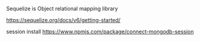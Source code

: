 Sequelize is Object relational mapping library

https://sequelize.org/docs/v6/getting-started/ 

session install
https://www.npmjs.com/package/connect-mongodb-session
